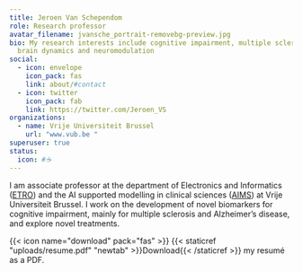 ```yaml
---
title: Jeroen Van Schependom
role: Research professor 
avatar_filename: jvansche_portrait-removebg-preview.jpg
bio: My research interests include cognitive impairment, multiple sclerosis,
  brain dynamics and neuromodulation
social:
  - icon: envelope
    icon_pack: fas
    link: about/#contact
  - icon: twitter
    icon_pack: fab
    link: https://twitter.com/Jeroen_VS
organizations:
  - name: Vrije Universiteit Brussel
    url: "www.vub.be "
superuser: true
status:
  icon: #☕️
---
```

I am associate professor at the department of Electronics and Informatics ([ETRO](http://etrovub.be/)) and the AI supported modelling in clinical sciences ([AIMS](http://aims.research.vub.be/)) at Vrije Universiteit Brussel. I work on the development of novel biomarkers for cognitive impairment, mainly for multiple sclerosis and Alzheimer’s disease, and explore novel treatments. 

{{< icon name="download" pack="fas" >}} {{< staticref "uploads/resume.pdf" "newtab" >}}Download{{< /staticref >}} my resumé as a PDF.